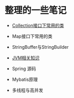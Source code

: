 # 整理的一些笔记

- [Collection接口下常用的类](Collection.md)

- Map接口下常用的类

- StringBuffer与StringBuilder
- [JVM相关知识](jvm/JVM知识点.md)

- Spring 源码 
- Mybatis原理

- 多线程与高并发